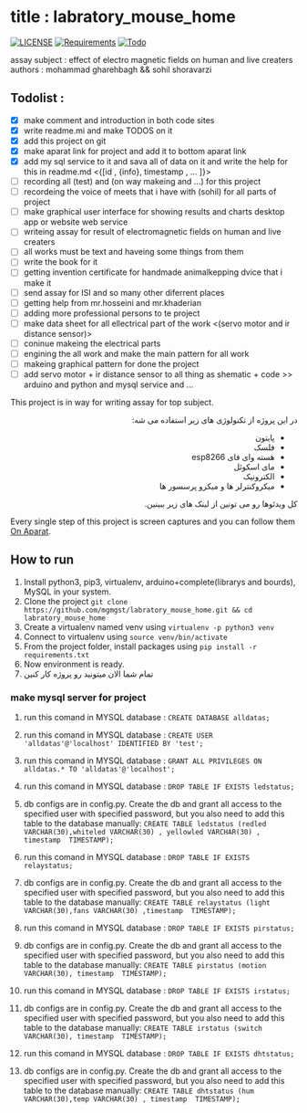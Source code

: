 # title : labratory_mouse_home

[![LICENSE](https://img.shields.io/badge/LICENSE-GPL--3.0-green)](https://github.com/jadijadi/sms_serial_verification/blob/master/LICENSE) 
[![Requirements](https://img.shields.io/badge/Requirements-See%20Here-orange)](https://github.com/jadijadi/sms_serial_verification/blob/master/requirements.txt)
[![Todo](https://img.shields.io/badge/Todo-See%20Here-success)](https://github.com/jadijadi/sms_serial_verification/blob/master/TODO.md)

assay subject : effect of electro magnetic fields on human and live creaters
authors : mohammad gharehbagh && sohil shoravarzi

## Todolist :
- [x] make comment and introduction in both code sites
- [x] write readme.mi and make TODOS on it
- [x] add this project on git 
- [x] make aparat link for project and add it to bottom aparat link
- [x] add my sql service to it and sava all of data on it and write the help for this in readme.md <{[id , {info}, timestamp , ... ]}>
- [ ] recording all (test) and (on way makeing and ...) for this project
- [ ] recordeing the voice of meets that i have with (sohil) for all parts of project
- [ ] make graphical user interface for showing results and charts desktop app or website web service
- [ ] writeing assay for result of electromagnetic fields on human and live creaters
- [ ] all works must be text and haveing some things from them
- [ ] write the book for it
- [ ] getting invention certificate for handmade animalkepping dvice that i make it
- [ ] send assay for ISI and so many other diferrent places
- [ ] getting help from mr.hosseini and mr.khaderian
- [ ] adding more professional persons to te project
- [ ] make data sheet for all ellectrical part of the work <(servo motor and ir distance sensor)>
- [ ] coninue makeing the electrical parts
- [ ] engining the all work and make the main pattern for all work
- [ ] makeing graphical pattern for done the project
- [ ] add servo motor + ir distance sensor to all thing as shematic + code >> arduino and python and mysql service and ...

This project is in way for writing assay for top subject. 

<div dir="rtl"> 
 در این پروژه از تکنولوژی های زیر استفاده می شه:

- پایتون
- فلسک
- هسته وای فای esp8266
- مای اسکوئل
- الکترونیک
- میکروکنترلر ها و میکرو پرسسور ها

کل ویدئوها رو می تونین از لینک های زیر ببینین.
</div>

Every single step of this project is screen captures and you can follow them [On Aparat](https://www.aparat.com/assaysohil). 

## How to run
1. Install python3, pip3, virtualenv, arduino+complete(librarys and bourds), MySQL in your system.
2. Clone the project `git clone https://github.com/mgmgst/labratory_mouse_home.git && cd labratory_mouse_home`
5. Create a virtualenv named venv using `virtualenv -p python3 venv`
6. Connect to virtualenv using `source venv/bin/activate`
7. From the project folder, install packages using `pip install -r requirements.txt`
8. Now environment is ready. 
9. تمام شما الان میتونید رو پروژه کار کنین

### make mysql server for project
1. run this comand in MYSQL database : `CREATE DATABASE alldatas;`

2. run this comand in MYSQL database : `CREATE USER 'alldatas'@'localhost' IDENTIFIED BY 'test';`

3. run this comand in MYSQL database : `GRANT ALL PRIVILEGES ON alldatas.* TO 'alldatas'@'localhost';`

4. run this comand in MYSQL database : `DROP TABLE IF EXISTS ledstatus;`

5. db configs are in config.py. Create the db and grant all access to the specified user with specified password, but you also need to add this table to the database manually: `CREATE TABLE ledstatus (redled VARCHAR(30),whiteled VARCHAR(30) , yellowled VARCHAR(30) , timestamp  TIMESTAMP);`

6. run this comand in MYSQL database : `DROP TABLE IF EXISTS relaystatus;`

7. db configs are in config.py. Create the db and grant all access to the specified user with specified password, but you also need to add this table to the database manually: `CREATE TABLE relaystatus (light VARCHAR(30),fans VARCHAR(30) ,timestamp  TIMESTAMP);`

8. run this comand in MYSQL database : `DROP TABLE IF EXISTS pirstatus;`

9. db configs are in config.py. Create the db and grant all access to the specified user with specified password, but you also need to add this table to the database manually: `CREATE TABLE pirstatus (motion VARCHAR(30), timestamp  TIMESTAMP);`

8. run this comand in MYSQL database : `DROP TABLE IF EXISTS irstatus;`

9. db configs are in config.py. Create the db and grant all access to the specified user with specified password, but you also need to add this table to the database manually: `CREATE TABLE irstatus (switch VARCHAR(30), timestamp  TIMESTAMP);`

10. run this comand in MYSQL database : `DROP TABLE IF EXISTS dhtstatus;`

11. db configs are in config.py. Create the db and grant all access to the specified user with specified password, but you also need to add this table to the database manually: `CREATE TABLE dhtstatus (hum VARCHAR(30),temp VARCHAR(30) , timestamp  TIMESTAMP);`